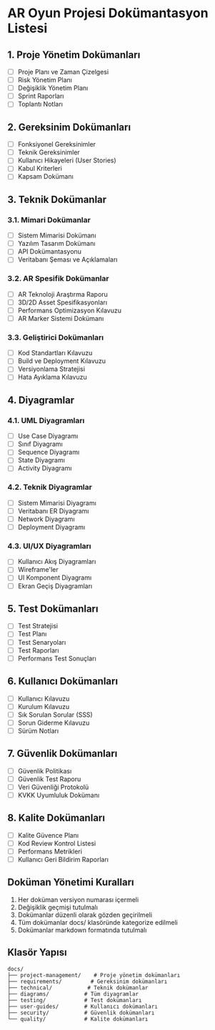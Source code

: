 # AR Oyun Projesi Dokümantasyon Listesi

## 1. Proje Yönetim Dokümanları
- [ ] Proje Planı ve Zaman Çizelgesi
- [ ] Risk Yönetim Planı
- [ ] Değişiklik Yönetim Planı
- [ ] Sprint Raporları
- [ ] Toplantı Notları

## 2. Gereksinim Dokümanları
- [ ] Fonksiyonel Gereksinimler
- [ ] Teknik Gereksinimler
- [ ] Kullanıcı Hikayeleri (User Stories)
- [ ] Kabul Kriterleri
- [ ] Kapsam Dokümanı

## 3. Teknik Dokümanlar
### 3.1. Mimari Dokümanlar
- [ ] Sistem Mimarisi Dokümanı
- [ ] Yazılım Tasarım Dokümanı
- [ ] API Dokümantasyonu
- [ ] Veritabanı Şeması ve Açıklamaları

### 3.2. AR Spesifik Dokümanlar
- [ ] AR Teknoloji Araştırma Raporu
- [ ] 3D/2D Asset Spesifikasyonları
- [ ] Performans Optimizasyon Kılavuzu
- [ ] AR Marker Sistemi Dokümanı

### 3.3. Geliştirici Dokümanları
- [ ] Kod Standartları Kılavuzu
- [ ] Build ve Deployment Kılavuzu
- [ ] Versiyonlama Stratejisi
- [ ] Hata Ayıklama Kılavuzu

## 4. Diyagramlar
### 4.1. UML Diyagramları
- [ ] Use Case Diyagramı
- [ ] Sınıf Diyagramı
- [ ] Sequence Diyagramı
- [ ] State Diyagramı
- [ ] Activity Diyagramı

### 4.2. Teknik Diyagramlar
- [ ] Sistem Mimarisi Diyagramı
- [ ] Veritabanı ER Diyagramı
- [ ] Network Diyagramı
- [ ] Deployment Diyagramı

### 4.3. UI/UX Diyagramları
- [ ] Kullanıcı Akış Diyagramları
- [ ] Wireframe'ler
- [ ] UI Komponent Diyagramı
- [ ] Ekran Geçiş Diyagramları

## 5. Test Dokümanları
- [ ] Test Stratejisi
- [ ] Test Planı
- [ ] Test Senaryoları
- [ ] Test Raporları
- [ ] Performans Test Sonuçları

## 6. Kullanıcı Dokümanları
- [ ] Kullanıcı Kılavuzu
- [ ] Kurulum Kılavuzu
- [ ] Sık Sorulan Sorular (SSS)
- [ ] Sorun Giderme Kılavuzu
- [ ] Sürüm Notları

## 7. Güvenlik Dokümanları
- [ ] Güvenlik Politikası
- [ ] Güvenlik Test Raporu
- [ ] Veri Güvenliği Protokolü
- [ ] KVKK Uyumluluk Dokümanı

## 8. Kalite Dokümanları
- [ ] Kalite Güvence Planı
- [ ] Kod Review Kontrol Listesi
- [ ] Performans Metrikleri
- [ ] Kullanıcı Geri Bildirim Raporları

## Doküman Yönetimi Kuralları
1. Her doküman versiyon numarası içermeli
2. Değişiklik geçmişi tutulmalı
3. Dokümanlar düzenli olarak gözden geçirilmeli
4. Tüm dokümanlar docs/ klasöründe kategorize edilmeli
5. Dokümanlar markdown formatında tutulmalı

## Klasör Yapısı
```
docs/
├── project-management/    # Proje yönetim dokümanları
├── requirements/         # Gereksinim dokümanları
├── technical/           # Teknik dokümanlar
├── diagrams/           # Tüm diyagramlar
├── testing/            # Test dokümanları
├── user-guides/        # Kullanıcı dokümanları
├── security/           # Güvenlik dokümanları
└── quality/            # Kalite dokümanları
```

